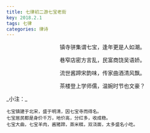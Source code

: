 ```yaml
---
title: 七律初二游七宝老街
key: 2018.2.1
tags: 七律
categories: 律诗
---
```


<p align="center">镇寺骈集谓七宝，逢年更是人如潮。
</p>
<p align="center">巷窄店密方言乱，民富商饶吴语娇。
</p>
<p align="center">流世酱蹄宋韵味，传家曲酒清风飘。
</p>
<p align="center">茶楼登上学师儒，温婉时节也文豪？
</p>
_小注：_

```
七宝镇建于北宋，盛于明清，因七宝寺而得名。
七宝居民都是身价千万，地价高，分红多，收成稳。
七宝大曲，七宝羊肉，酱猪蹄，蒸米糕，双浇面，太多盛名小吃。
```